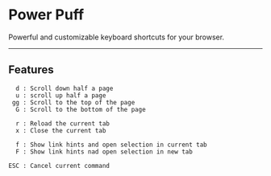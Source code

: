 # Power Puff

Powerful and customizable keyboard shortcuts for your browser.

---

## Features
```
  d : Scroll down half a page
  u : scroll up half a page
 gg : Scroll to the top of the page
  G : Scroll to the bottom of the page
  
  r : Reload the current tab
  x : Close the current tab
  
  f : Show link hints and open selection in current tab
  F : Show link hints nad open selection in new tab
  
ESC : Cancel current command
```
